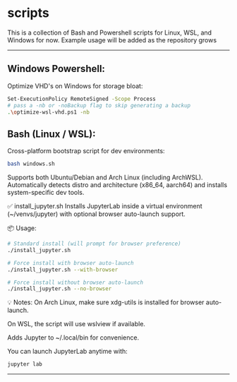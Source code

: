 # scripts

This is a collection of Bash and Powershell scripts for Linux, WSL, and Windows for now. Example usage will be added as the repository grows

---

## Windows Powershell:

Optimize VHD's on Windows for storage bloat:
```bash
Set-ExecutionPolicy RemoteSigned -Scope Process
# pass a -nb or -noBackup flag to skip generating a backup
.\optimize-wsl-vhd.ps1 -nb 
```

## Bash (Linux / WSL):

Cross-platform bootstrap script for dev environments:
```bash
bash windows.sh
```

Supports both Ubuntu/Debian and Arch Linux (including ArchWSL).
Automatically detects distro and architecture (x86_64, aarch64) and installs system-specific dev tools.

✅ install_jupyter.sh
Installs JupyterLab inside a virtual environment (~/venvs/jupyter) with optional browser auto-launch support.

📦 Usage:
```bash
# Standard install (will prompt for browser preference)
./install_jupyter.sh

# Force install with browser auto-launch
./install_jupyter.sh --with-browser

# Force install without browser auto-launch
./install_jupyter.sh --no-browser
```

💡 Notes:
On Arch Linux, make sure xdg-utils is installed for browser auto-launch.

On WSL, the script will use wslview if available.

Adds Jupyter to ~/.local/bin for convenience.

You can launch JupyterLab anytime with:
```bash
jupyter lab
```

---

